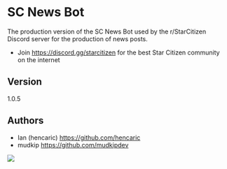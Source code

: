 # SC News Bot
The production version of the SC News Bot used by the r/StarCitizen Discord server for the production of news posts. 

- Join https://discord.gg/starcitizen for the best Star Citizen community on the internet

## Version
1.0.5

## Authors
- Ian (hencaric)
https://github.com/hencaric
- mudkip
https://github.com/mudkipdev

![](https://cdn.discordapp.com/attachments/1113146864804573285/1214590384001515560/41bannerEisenlowe.png?ex=65f9aa71&is=65e73571&hm=1cd99b04925a778d05b6d1cd1ae804af083760b0c11cc7ae96d44491b1fcb3ff&)

